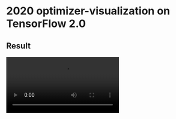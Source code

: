 # 2020 optimizer-visualization on TensorFlow 2.0

## Result

![1](https://github.com/acctouhou/optimizer-visualization-TF2-/blob/master/output.mp4)  
